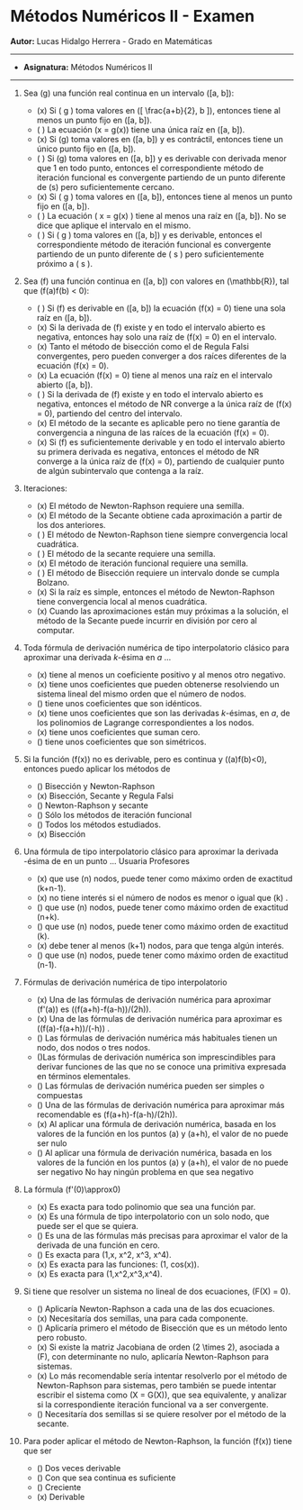 <br>

# Métodos Numéricos II - Examen

**Autor:** Lucas Hidalgo Herrera - Grado en Matemáticas  
***

- **Asignatura:** Métodos Numéricos II
______

1. Sea \(g\) una función real continua en un intervalo \([a, b]\):
    - (x) Si \( g \) toma valores en \([ \frac{a+b}{2}, b ]\), entonces tiene al menos un punto fijo en \([a, b]\).
    - ( ) La ecuación \(x = g(x)\) tiene una única raíz en \([a, b]\).
    - (x) Si \(g\) toma valores en \([a, b]\) y es contráctil, entonces tiene un único punto fijo en \([a, b]\).
    - ( ) Si \(g\) toma valores en \([a, b]\) y es derivable con derivada menor que 1 en todo punto, entonces el correspondiente método de iteración funcional es convergente partiendo de un punto diferente de \(s\) pero suficientemente cercano.
    - (x) Si \( g \) toma valores en \([a, b]\), entonces tiene al menos un punto fijo en \([a, b]\).
    - ( ) La ecuación \( x = g(x) \) tiene al menos una raíz en \([a, b]\). No se dice que aplique el intervalo en el mismo.
    - ( ) Si \( g \) toma valores en \([a, b]\) y es derivable, entonces el correspondiente método de iteración funcional es convergente partiendo de un punto diferente de \( s \) pero suficientemente próximo a \( s \).

2. Sea \(f\) una función continua en \([a, b]\) con valores en \(\mathbb{R}\), tal que \(f(a)f(b) < 0\):
    - ( ) Si \(f\) es derivable en \([a, b]\) la ecuación \(f(x) = 0\) tiene una sola raíz en \([a, b]\).
    - (x) Si la derivada de \(f\) existe y en todo el intervalo abierto es negativa, entonces hay solo una raíz de \(f(x) = 0\) en el intervalo.
    - (x) Tanto el método de bisección como el de Regula Falsi convergentes, pero pueden converger a dos raíces diferentes de la ecuación \(f(x) = 0\).
    - (x) La ecuación \(f(x) = 0\) tiene al menos una raíz en el intervalo abierto \([a, b]\).
    - ( ) Si la derivada de \(f\) existe y en todo el intervalo abierto es negativa, entonces el método de NR converge a la única raíz de \(f(x) = 0\), partiendo del centro del intervalo.
    - (x) El método de la secante es aplicable pero no tiene garantía de convergencia a ninguna de las raíces de la ecuación \(f(x) = 0\).
    - (x) Si \(f\) es suficientemente derivable y en todo el intervalo abierto su primera derivada es negativa, entonces el método de NR converge a la única raíz de \(f(x) = 0\), partiendo de cualquier punto de algún subintervalo que contenga a la raíz.

3. Iteraciones:
    - (x) El método de Newton-Raphson requiere una semilla.
    - (x) El método de la Secante obtiene cada aproximación a partir de los dos anteriores.
    - ( ) El método de Newton-Raphson tiene siempre convergencia local cuadrática.
    - ( ) El método de la secante requiere una semilla.
    - (x) El método de iteración funcional requiere una semilla.
    - ( ) El método de Bisección requiere un intervalo donde se cumpla Bolzano.
    - (x) Si la raíz es simple, entonces el método de Newton-Raphson tiene convergencia local al menos cuadrática.
    - (x) Cuando las aproximaciones están muy próximas a la solución, el método de la Secante puede incurrir en división por cero al computar.

4. Toda fórmula de derivación numérica de tipo interpolatorio clásico para aproximar una derivada *k*-ésima en *a* ...
    - (x) tiene al menos un coeficiente positivo y al menos otro negativo.
    - (x) tiene unos coeficientes que pueden obtenerse resolviendo un sistema lineal del mismo orden que el número de nodos.
    - () tiene unos coeficientes que son idénticos.
    - (x) tiene unos coeficientes que son las derivadas *k*-ésimas, en *a*, de los polinomios de Lagrange correspondientes a los nodos.
    - (x) tiene unos coeficientes que suman cero.
    - () tiene unos coeficientes que son simétricos.

5. Si la función \(f(x)\) no es derivable, pero es continua y \((a)f(b)<0\), entonces puedo aplicar los métodos de 
    - () Bisección y Newton-Raphson
    - (x) Bisección, Secante y Regula Falsi
    - () Newton-Raphson y secante
    - () Sólo los métodos de iteración funcional
    - () Todos los métodos estudiados.
    - (x) Bisección

6. Una fórmula de tipo interpolatorio clásico para aproximar la derivada -ésima de en un punto ...
Usuaria Profesores
    - (x)  que use \(n\) nodos, puede tener como máximo orden de exactitud \(k+n-1\).
    - (x) no tiene interés si el número de nodos es menor o igual que \(k\) .
    - () que use \(n\) nodos, puede tener como máximo orden de exactitud \(n+k\).
    - () que use \(n\) nodos, puede tener como máximo orden de exactitud \(k\).
    - (x) debe tener al menos \(k+1\) nodos, para que tenga algún interés.
    - () que use \(n\) nodos, puede tener como máximo orden de exactitud \(n-1\).

7. Fórmulas de derivación numérica de tipo interpolatorio
    - (x) Una de las fórmulas de derivación numérica para aproximar \(f'(a)\) es \((f(a+h)-f(a-h))/(2h)\).
    - (x) Una de las fórmulas de derivación numérica para aproximar es \((f(a)-f(a+h))/(-h)\) .
    - () Las fórmulas de derivación numérica más habituales tienen un nodo, dos nodos o tres
nodos.
    - ()Las fórmulas de derivación numérica son imprescindibles para derivar funciones de las
que no se conoce una primitiva expresada en términos elementales.
    - () Las fórmulas de derivación numérica pueden ser simples o compuestas
    - () Una de las fórmulas de derivación numérica para aproximar más recomendable es \(f(a+h)-f(a-h)/(2h)\).
    - (x) Al aplicar una fórmula de derivación numérica, basada en los valores de la función en
los puntos \(a\) y \(a+h\), el valor de no puede ser nulo
    - () Al aplicar una fórmula de derivación numérica, basada en los valores de la función en
los puntos \(a\) y \(a+h\), el valor de no puede ser negativo
No hay ningún problema en que sea negativo

8. La fórmula \(f'(0)\approx0\)
    - (x) Es exacta para todo polinomio que sea una función par.
    - (x) Es una fórmula de tipo interpolatorio con un solo nodo, que puede ser el que se quiera.
    - () Es una de las fórmulas más precisas para aproximar el valor de la derivada de una función en cero.
    - () Es exacta para \(1,x, x^2, x^3, x^4\).
    - (x) Es exacta para las funciones: \(1, cos(x)\).
    - (x) Es exacta para \(1,x^2,x^3,x^4\).

9. Si tiene que resolver un sistema no lineal de dos ecuaciones, \(F(X) = 0\).
    - () Aplicaría Newton-Raphson a cada una de las dos ecuaciones.
    - (x) Necesitaría dos semillas, una para cada componente.
    - () Aplicaría primero el método de Bisección que es un método lento pero robusto.
    - (x) Si existe la matriz Jacobiana de orden \(2 \times 2\), asociada a \(F\), con determinante no nulo, aplicaría Newton-Raphson para sistemas.
    - (x) Lo más recomendable sería intentar resolverlo por el método de Newton-Raphson para sistemas, pero también se puede intentar escribir el sistema como \(X = G(X)\), que sea equivalente, y analizar si la correspondiente iteración funcional va a ser convergente.
    - () Necesitaría dos semillas si se quiere resolver por el método de la secante.

10. Para poder aplicar el método de Newton-Raphson, la función \(f(x)\) tiene que ser
    - () Dos veces derivable
    - () Con que sea continua es suficiente
    - () Creciente
    - (x) Derivable


